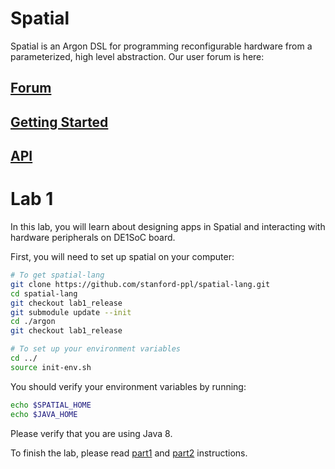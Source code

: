 # Spatial
Spatial is an Argon DSL for programming reconfigurable hardware from a parameterized, high level abstraction.  Our user forum is here: 

## [Forum](https://groups.google.com/forum/#!forum/spatial-lang-users)

## [Getting Started](http://spatial-lang.readthedocs.io/en/latest/tutorial/starting.html)

## [API](http://spatial-lang.readthedocs.io/en/latest/)

# Lab 1
In this lab, you will learn about designing apps in Spatial and interacting with hardware peripherals on DE1SoC board.

First, you will need to set up spatial on your computer:

```bash
# To get spatial-lang
git clone https://github.com/stanford-ppl/spatial-lang.git 
cd spatial-lang
git checkout lab1_release
git submodule update --init 
cd ./argon
git checkout lab1_release

# To set up your environment variables
cd ../
source init-env.sh
```

You should verify your environment variables by running:
```bash
echo $SPATIAL_HOME
echo $JAVA_HOME
```
Please verify that you are using Java 8.

To finish the lab, please read [part1](https://github.com/stanford-ppl/spatial-lang/tree/lab1_release/lab1_part1) and [part2](https://github.com/stanford-ppl/spatial-lang/tree/lab1_release/lab1_part2) instructions.
